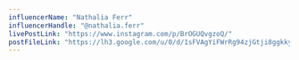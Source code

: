 ```yaml
---
influencerName: "Nathalia Ferr"
influencerHandle: "@nathalia.ferr"
livePostLink: "https://www.instagram.com/p/BrOGUQvgzoQ/"
postFileLink: "https://lh3.google.com/u/0/d/1sFVAgYiFWrRg94zjGtji8ggkkyjSqK1d"
---
```

